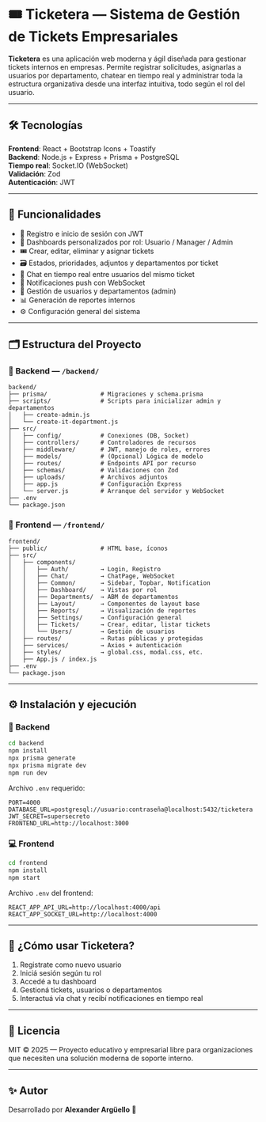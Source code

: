 
# 🎟️ Ticketera — Sistema de Gestión de Tickets Empresariales

**Ticketera** es una aplicación web moderna y ágil diseñada para gestionar tickets internos en empresas. Permite registrar solicitudes, asignarlas a usuarios por departamento, chatear en tiempo real y administrar toda la estructura organizativa desde una interfaz intuitiva, todo según el rol del usuario.

---

## 🛠️ Tecnologías

**Frontend**: React + Bootstrap Icons + Toastify  
**Backend**: Node.js + Express + Prisma + PostgreSQL  
**Tiempo real**: Socket.IO (WebSocket)  
**Validación**: Zod  
**Autenticación**: JWT

---

## 🚀 Funcionalidades

- 🔐 Registro e inicio de sesión con JWT
- 👤 Dashboards personalizados por rol: Usuario / Manager / Admin
- 🎟️ Crear, editar, eliminar y asignar tickets
- 🗃️ Estados, prioridades, adjuntos y departamentos por ticket
- 💬 Chat en tiempo real entre usuarios del mismo ticket
- 🔔 Notificaciones push con WebSocket
- 👥 Gestión de usuarios y departamentos (admin)
- 📊 Generación de reportes internos
- ⚙️ Configuración general del sistema

---

## 🗂️ Estructura del Proyecto

### 📁 Backend — `/backend/`
```
backend/
├── prisma/               # Migraciones y schema.prisma
├── scripts/              # Scripts para inicializar admin y departamentos
│   ├── create-admin.js
│   └── create-it-department.js
├── src/
│   ├── config/           # Conexiones (DB, Socket)
│   ├── controllers/      # Controladores de recursos
│   ├── middleware/       # JWT, manejo de roles, errores
│   ├── models/           # (Opcional) Lógica de modelo
│   ├── routes/           # Endpoints API por recurso
│   ├── schemas/          # Validaciones con Zod
│   ├── uploads/          # Archivos adjuntos
│   ├── app.js            # Configuración Express
│   └── server.js         # Arranque del servidor y WebSocket
├── .env
└── package.json
```

### 📁 Frontend — `/frontend/`
```
frontend/
├── public/               # HTML base, íconos
├── src/
│   ├── components/
│   │   ├── Auth/         → Login, Registro
│   │   ├── Chat/         → ChatPage, WebSocket
│   │   ├── Common/       → Sidebar, Topbar, Notification
│   │   ├── Dashboard/    → Vistas por rol
│   │   ├── Departments/  → ABM de departamentos
│   │   ├── Layout/       → Componentes de layout base
│   │   ├── Reports/      → Visualización de reportes
│   │   ├── Settings/     → Configuración general
│   │   ├── Tickets/      → Crear, editar, listar tickets
│   │   └── Users/        → Gestión de usuarios
│   ├── routes/           → Rutas públicas y protegidas
│   ├── services/         → Axios + autenticación
│   ├── styles/           → global.css, modal.css, etc.
│   ├── App.js / index.js
├── .env
└── package.json
```

---

## ⚙️ Instalación y ejecución

### 🔌 Backend
```bash
cd backend
npm install
npx prisma generate
npx prisma migrate dev
npm run dev
```

Archivo `.env` requerido:
```env
PORT=4000
DATABASE_URL=postgresql://usuario:contraseña@localhost:5432/ticketera
JWT_SECRET=supersecreto
FRONTEND_URL=http://localhost:3000
```

### 💻 Frontend
```bash
cd frontend
npm install
npm start
```

Archivo `.env` del frontend:
```env
REACT_APP_API_URL=http://localhost:4000/api
REACT_APP_SOCKET_URL=http://localhost:4000
```

---

## 🥪 ¿Cómo usar Ticketera?

1. Registrate como nuevo usuario
2. Iniciá sesión según tu rol
3. Accedé a tu dashboard
4. Gestioná tickets, usuarios o departamentos
5. Interactuá vía chat y recibí notificaciones en tiempo real

---

## 📃 Licencia

MIT © 2025 — Proyecto educativo y empresarial libre para organizaciones que necesiten una solución moderna de soporte interno.

---

## ✨ Autor

Desarrollado por **Alexander Argüello** 🚀

